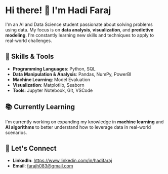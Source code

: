 # Hi there! 👋 I'm Hadi Faraj

I'm an AI and Data Science student passionate about solving problems using data. My focus is on **data analysis**, **visualization**, and **predictive modeling**. I'm constantly learning new skills and techniques to apply to real-world challenges.

## 🔧 Skills & Tools
- **Programming Languages**: Python, SQL
- **Data Manipulation & Analysis**: Pandas, NumPy, PowerBI
- **Machine Learning**: Model Evaluation
- **Visualization**: Matplotlib, Seaborn
- **Tools**: Jupyter Notebook, Git, VSCode

## 📚 Currently Learning
I'm currently working on expanding my knowledge in **machine learning** and **AI algorithms** to better understand how to leverage data in real-world scenarios.

## 💬 Let's Connect
- **LinkedIn**: https://www.linkedin.com/in/hadifaraj
- **Email**: farajh083@gmail.com
